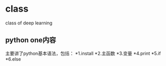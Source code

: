 # class
class of deep learning

## python one内容
主要讲了python基本语法，包括：
  *1.install
  *2.主函数
  *3.变量
  *4.print
  *5.if
  *6.else
